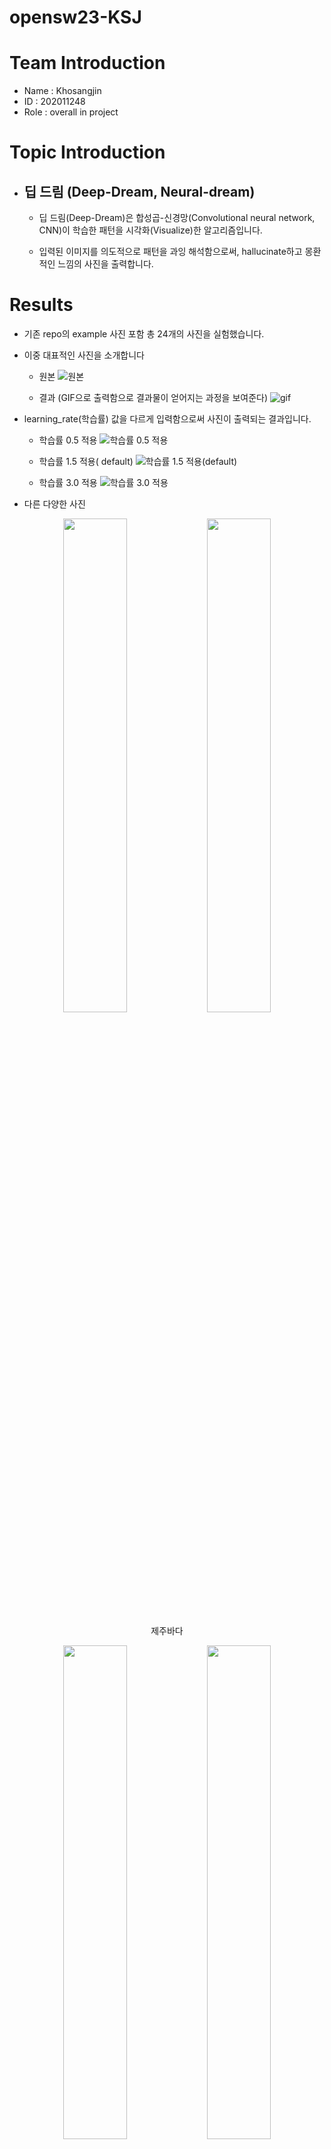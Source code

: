 
# opensw23-KSJ

# Team Introduction
* Name : Khosangjin 
* ID :  202011248
* Role : overall in project

# Topic Introduction

* ## 딥 드림 (Deep-Dream, Neural-dream)
	* 딥 드림(Deep-Dream)은 합성곱-신경망(Convolutional neural network, CNN)이 학습한 패턴을 시각화(Visualize)한 알고리즘입니다.
	
	* 입력된 이미지를 의도적으로 패턴을 과잉 해석함으로써, hallucinate하고 몽환적인 느낌의 사진을 출력합니다.

# Results
  
* 기존 repo의 example 사진 포함 총 24개의 사진을 실험했습니다.
* 이중 대표적인 사진을 소개합니다
  
	* 원본
![원본](https://i.esdrop.com/d/f/XDglyqtPeL/4kJdlMe3t1.jpg "원본")

	* 결과 (GIF으로 출력함으로 결과물이 얻어지는 과정을 보여준다)
![gif](https://i.esdrop.com/d/f/XDglyqtPeL/v3fOmRy4sG.gif "gif")

* learning_rate(학습률) 값을 다르게 입력함으로써 사진이 출력되는 결과입니다.
	
	* 학습률 0.5 적용
![학습률 0.5 적용](https://i.esdrop.com/d/f/XDglyqtPeL/Sz5ZQtKTDl.png "학습률 0.5 적용")
	
	* 학습률 1.5 적용( default)
![학습률 1.5 적용(default)](https://i.esdrop.com/d/f/XDglyqtPeL/qheN0WnrGC.png "학습률 1.5 적용")

	* 학습률 3.0 적용
![학습률 3.0 적용](https://i.esdrop.com/d/f/XDglyqtPeL/B6WHYGEB7V.png "학습률 3.0 적용")

* 다른 다양한 사진
<p align="center">	
	<img src="https://i.esdrop.com/d/f/XDglyqtPeL/6pvp7CzRP2.png" align="center" width="45%">
	<img src="https://i.esdrop.com/d/f/XDglyqtPeL/B9LUi8909F.png" align="center" width="45%">
	<figcaption align="center">제주바다</figcaption>
</p>

<p align="center">	
	<img src="https://i.esdrop.com/d/f/XDglyqtPeL/hOEDD52ozN.png" align="center" width="45%">
	<img src="https://i.esdrop.com/d/f/XDglyqtPeL/4nhlHislvY.png" align="center" width="45%">
	<figcaption align="center">동해바다</figcaption>
</p>

<p align="center">	
	<img src="https://i.esdrop.com/d/f/XDglyqtPeL/HRFS5rSwkB.png" align="center" width="45%">
	<img src="https://i.esdrop.com/d/f/XDglyqtPeL/NHRxtUNKX8.png" align="center" width="45%">
	<figcaption align="center">한라산</figcaption>
</p>

<p align="center">	
	<img src="https://i.esdrop.com/d/f/XDglyqtPeL/WJyCV1ibbU.png" align="center" width="45%">
	<img src="https://i.esdrop.com/d/f/XDglyqtPeL/ts7kNnYYJk.png" align="center" width="45%">
	<figcaption align="center">임진강</figcaption>
</p>

<p align="center">	
	<img src="https://i.esdrop.com/d/f/XDglyqtPeL/yvA5GYKkvt.png" align="center" width="45%">
	<img src="https://i.esdrop.com/d/f/XDglyqtPeL/aUYohcnzo0.png" align="center" width="45%">
	<figcaption align="center">HCTR</figcaption>
</p>

# Analysis/Visualization

* 여러 이미지들을 deep-dream한 결과물들 간의 유사성
	1. 원본 이미지에서 하늘이나 바닥같이 색 변화나 패턴이 없는 구역에서 특정 패턴이 등장하는 것이 확인됨.

	2. 원본 이미지에서 규칙성이 보여지는 구역에서는 유사한 모양의 패턴이 반복적으로 등장함.

	3. 원본 이미지에서 같은 것끼리 그룹을 만들었을 때(예를 들어, 잔디, 바다, 건물 등), 그룹끼리 유사한 모양의 패턴이 등장함.

* 이러한 유사성을 더 면밀히 관찰하기 위해 특징이 부각되는 이미지를 통해 실험을 진행
* 각 이미지별로 원본 / deep-dream 1회 반복 결과물 / deep-dream 10회 반복 결과물 을 비교함

* ## 단색 이미지
<p align="center">	
	<img src="https://i.esdrop.com/d/f/XDglyqtPeL/GtPCwHwNEo.png" align="center" width="90%">
	<figcaption align="center">원본 이미지</figcaption>
</p>


<p align="center">
	<img src="https://i.esdrop.com/d/f/XDglyqtPeL/6HCTcX7ijP.png" align="center" width="90%">
	<figcaption align="center">1회 반복</figcaption>
</p>
	
	
<p align="center">
	<img src="https://i.esdrop.com/d/f/XDglyqtPeL/NRtkouq7H4.png" align="center" width="90%">
	<figcaption align="center">10회 반복</figcaption>
</p>

* 단색 이미지임에도 불구하고, 출력된 이미지에서 구불구불한 문양과 일부 부분에서는 동물과 탑 모양의 패턴을 찾을 수 있음.
* 이러한 패턴이 발생한 이유는 inception 모델의 layers로 얻어지는 손실(loss)과 원본 이미지로 deep-dream 하는 과정에서, 손상된 이미지에서 과잉 해석되어 나오는 패턴으로 분석됨.
* 이러한 패턴이 부분적으로 생기는 이유는 이미지를 처음 해석할 때 임의의 위치에서 시작하기 때문이라고 추측함. 실제로 동일한 사진을 여러번 deep-dream을 시키면 다른 위치에서 유사한 패턴이 생기는 것에서 유추함.

* ## 패턴 이미지

* 이미 일정한 패턴이 존재하는 이미지를 준비.

<p align="center">
  <img src="https://i.esdrop.com/d/f/XDglyqtPeL/Bn8EZmGVxc.jpg" align="center" width="32%">
  <img src="https://i.esdrop.com/d/f/XDglyqtPeL/mkwz2CUOET.png" align="center" width="32%">
  <img src="https://i.esdrop.com/d/f/XDglyqtPeL/S9GmRqjtts.png" align="center" width="32%">
  <figcaption align="center">원본 이미지 / 1회 반복 / 10회 반복</figcaption>
</p>

* 이음새마다 기둥 모양의 패턴이 반복적으로 등장, 벽돌 부분에서는 동물, 하단부분에서는 vihicle 모양 지속적으로 등장함.
* 비슷한 모양이 반복적으로 등장하는 부분은 원본 이미지의 영향이 있음.

* ## 불규칙 이미지

* 패턴이 거의 존재하지 않는, 대부분 일상적인 이미지

<p align="center">
  <img src="https://i.esdrop.com/d/f/XDglyqtPeL/qMTV1TZH7z.jpg" align="center" width="32%">
  <img src="https://i.esdrop.com/d/f/XDglyqtPeL/4Ozqm0AEOH.png" align="center" width="32%">
  <img src="https://i.esdrop.com/d/f/XDglyqtPeL/gqZyKbaxWf.png" align="center" width="32%">
  <figcaption align="center">원본 이미지 / 1회 반복 / 10회 반복</figcaption>
</p>

* 그룹으로 나눌 수 있는 구역에서 비슷한 패턴이 등장함.
* 단색의 하늘에서는 비슷한 모양의 패턴이 불규칙적인 위치에서 등장함.
* 건물 구역은 원본의 건물의 모양이 유지됨을 확인. 다만 더 과장되게 해석됨.
* 가게 구역은 vihicle 모양이 지속적으로 등장함.
* 타일 바닥은 기존의 불규칙적인 패턴의 영향으로 다양한 패턴이 종합적으로 등장함.
* 부분적으로 나눠서 보면 원본의 이미지로부터 많이 변형(손상)된 것처럼 보이지만, 전체적으로 보면 형태는 유지되고 있음.

# Installation

* ## 준비사항
	* [PyTorch](https://pytorch.org/) 다운로드
		*	**NVIDIA GPU** 사용을 권장합니다
	
	*  pre-training model  다운로드


		` python models/download_models.py -models all `
		

* ## 사용


	* 기본 
	
	
	 `python neural_dream.py -content_image <image_path/image.jpg> `


 	* Result에 사용된 코드
	
	
		`python neural_dream.py -content_image konkuk.jpg -image_size 1024 -output_image learninggif.png -create_gif -num_iterations 10 `
	
	
		`python neural_dream.py -content_image konkuk.jpg -learning_rate 0.5 -image_size 1024 -output_image learning5.png` 


		`python neural_dream.py -content_image konkuk.jpg -learning_rate 1.5 -image_size 1024 -output_image learning15.png` 


		`python neural_dream.py -content_image konkuk.jpg -learning_rate 3 -image_size 1024 -output_image learning30.png ` <br>


* ## 옵션 [[출처]](https://github.com/ProGamerGov/neural-dream#usage)

* 정정사항
	* -model_file 옵션의 디폴트 값이 VGG-19모델로 표기되어 있으나, 해당 모델은 구동이 안됨을 확인했습니다. 
	* 따라서 bvlc_googlenet.pth 이 디폴트 모델로 설정되어 내용과 다름을 알려드립니다.

	**Options**:


-   `-image_size`: Maximum side length (in pixels) of the generated image. Default is 512.
-   `-gpu`: Zero-indexed ID of the GPU to use; for CPU mode set  `-gpu`  to  `c`.

**Optimization options**:

-   `-dream_weight`: How much to weight DeepDream. Default is  `1e3`.
-   `-tv_weight`: Weight of total-variation (TV) regularization; this helps to smooth the image. Default is set to  `0`  to disable total-variation (TV) regularization.
-   `-l2_weight`: Weight of latent state regularization. Default is set to  `0`  to disable latent state regularization.
-   `-num_iterations`: Default is  `10`.
-   `-init`: Method for generating the generated image; one of  `random`  or  `image`. Default is  `image`  which initializes with the content image;  `random`  uses random noise to initialize the input image.
-   `-jitter`: Apply jitter to image. Default is  `32`. Set to  `0`  to disable jitter.
-   `-layer_sigma`: Apply gaussian blur to image. Default is set to  `0`  to disable the gaussian blur layer.
-   `-optimizer`: The optimization algorithm to use; either  `lbfgs`  or  `adam`; default is  `adam`. Adam tends to perform the best for DeepDream. L-BFGS tends to give worse results and it uses more memory; when using L-BFGS you will probably need to play with other parameters to get good results, especially the learning rate.
-   `-learning_rate`: Learning rate to use with the ADAM and L-BFGS optimizers. Default is  `1.5`. On other DeepDream projects this parameter is commonly called 'step size'.
-   `-normalize_weights`: If this flag is present, dream weights will be divided by the number of channels for each layer. Idea from  [PytorchNeuralStyleTransfer](https://github.com/leongatys/PytorchNeuralStyleTransfer).
-   `-loss_mode`: The DeepDream loss mode;  `bce`,  `mse`,  `mean`,  `norm`, or  `l2`; default is  `l2`.

**Output options**:

-   `-output_image`: Name of the output image. Default is  `out.png`.
-   `-output_start_num`: The number to start output image names at. Default is set to  `1`.
-   `-leading_zeros`: The number of leading zeros to use for output image names. Default is set to  `0`  to disable leading zeros.
-   `-print_iter`: Print progress every  `print_iter`  iterations. Set to  `0`  to disable printing.
-   `-print_octave_iter`: Print octave progress every  `print_octave_iter`  iterations. Default is set to  `0`  to disable printing. If tiling is enabled, then octave progress will be printed every  `print_octave_iter`  octaves.
-   `-save_iter`: Save the image every  `save_iter`  iterations. Set to  `0`  to disable saving intermediate results.
-   `-save_octave_iter`: Save the image every  `save_octave_iter`  iterations. Default is set to  `0`  to disable saving intermediate results. If tiling is enabled, then octaves will be saved every  `save_octave_iter`  octaves.

**Layer options**:

-   `-dream_layers`: Comma-separated list of layer names to use for DeepDream reconstruction.

**Channel options:**

-   `-channels`: Comma-separated list of channels to use for DeepDream. If  `-channel_mode`  is set to a value other than  `all`  or  `ignore`, only the first value in the list will be used.
-   `-channel_mode`: The DeepDream channel selection mode;  `all`,  `strong`,  `avg`,  `weak`, or  `ignore`; default is  `all`. The  `strong`  option will select the strongest channels, while  `weak`  will do the same with the weakest channels. The  `avg`  option will select the most average channels instead of the strongest or weakest. The number of channels selected by  `strong`,  `avg`, or  `weak`  is based on the first value for the  `-channels`  parameter. The  `ignore`  option will omit any specified channels.
-   `-channel_capture`: How often to select channels based on activation strength; either  `once`  or  `octave_iter`; default is  `once`. The  `once`  option will select channels once at the start, while the  `octave_iter`  will select potentially new channels every octave iteration. This parameter only comes into play if  `-channel_mode`  is not set to  `all`  or  `ignore`.

**Octave options:**

-   `-num_octaves`: Number of octaves per iteration. Default is  `4`.
-   `-octave_scale`: Value for resizing the image by. Default is  `0.6`.
-   `-octave_iter`: Number of iterations per octave. Default is  `50`. On other DeepDream projects this parameter is commonly called 'steps'.
-   `-octave_mode`: The octave size calculation mode;  `normal`,  `advanced`,  `manual_max`,  `manual_min`, or  `manual`. Default is  `normal`. If set to  `manual_max`  or  `manual_min`, then  `-octave_scale`  takes a comma separated list of image sizes for the largest or smallest image dimension for  `num_octaves`  minus 1 octaves. If set  `manual`  then  `-octave_scale`  takes a comma separated list of image size pairs for  `num_octaves`  minus 1 octaves, in the form of  `<Height>,<Width>`.

**Laplacian Pyramid options:**

-   `-lap_scale`: The number of layers in a layer's laplacian pyramid. Default is set to  `0`  to disable laplacian pyramids.
-   `-sigma`: The strength of gaussian blur to use in laplacian pyramids. Default is  `1`. By default, unless a second sigma value is provided with a comma to separate it from the first, the high gaussian layers will use sigma  `sigma`  *  `lap_scale`.

**Zoom options:**

-   `-zoom`: The amount to zoom in on the image.
-   `-zoom_mode`: Whether to read the zoom value as a percentage or pixel value; one of  `percentage`  or  `pixel`. Default is  `percentage`.

**FFT options:**

-   `-use_fft`: Whether to enable Fast Fourier transform (FFT) decorrelation.
-   `-fft_block`: The size of your FFT frequency filtering block. Default is  `25`.

**Tiling options:**

-   `-tile_size`: The desired tile size to use. Default is set to  `0`  to disable tiling.
-   `-overlap_percent`: The percentage of overlap to use for the tiles. Default is  `50`.
-   `-print_tile`: Print the current tile being processed every  `print_tile`  tiles without any other information. Default is set to  `0`  to disable printing.
-   `-print_tile_iter`: Print tile progress every  `print_tile_iter`  iterations. Default is set to  `0`  to disable printing.
-   `-image_capture_size`: The image size to use for the initial full image capture and optional  `-classify`  parameter. Default is set to  `512`. Set to  `0`  disable it and  `image_size`  is used instead.

**GIF options:**

-   `-create_gif`: Whether to create a GIF from the output images after all iterations have been completed.
-   `-frame_duration`: The duration for each GIF frame in milliseconds. Default is  `100`.

**Help options:**

-   `-print_layers`: Pass this flag to print the names of all usable layers for the selected model.
-   `-print_channels`: Pass this flag to print all the selected channels.

**Other options**:

-   `-original_colors`: If you set this to  `1`, then the output image will keep the colors of the content image.
-   `-model_file`: Path to the  `.pth`  file for the VGG Caffe model. Default is the original VGG-19 model; you can also try the original VGG-16 model.
-   `-model_type`: Whether the model was trained using Caffe, PyTorch, or Keras preprocessing;  `caffe`,  `pytorch`,  `keras`, or  `auto`; default is  `auto`.
-   `-model_mean`: A comma separated list of 3 numbers for the model's mean; default is  `auto`.
-   `-pooling`: The type of pooling layers to use for VGG and NIN models; one of  `max`  or  `avg`. Default is  `max`. VGG models seem to create better results with average pooling.
-   `-seed`: An integer value that you can specify for repeatable results. By default this value is random for each run.
-   `-multidevice_strategy`: A comma-separated list of layer indices at which to split the network when using multiple devices. See  [Multi-GPU scaling](https://github.com/ProGamerGov/neural-dream#multi-gpu-scaling)  for more details. Currently this feature only works for VGG and NIN models.
-   `-backend`:  `nn`,  `cudnn`,  `openmp`, or  `mkl`. Default is  `nn`.  `mkl`  requires Intel's MKL backend.
-   `-cudnn_autotune`: When using the cuDNN backend, pass this flag to use the built-in cuDNN autotuner to select the best convolution algorithms for your architecture. This will make the first iteration a bit slower and can take a bit more memory, but may significantly speed up the cuDNN backend.
-   `-clamp`: If this flag is enabled, every iteration will clamp the output image so that it is within the model's input range.
-   `-adjust_contrast`: A value between  `0`  and  `100.0`  for altering the image's contrast (ex:  `99.98`). Default is set to 0 to disable contrast adjustments.
-   `-label_file`: Path to the  `.txt`  category list file for classification and channel selection.
-   `-random_transforms`: Whether to use random transforms on the image; either  `none`,  `rotate`,  `flip`, or  `all`; default is  `none`.
-   `-classify`: Display what the model thinks an image contains. Integer for the number of choices ranked by how likely each is.


* ## 에러 발생
	* 해당 소스코드 실행 시, 발생했던 에러 해결을 기술


* ### case 1 : AssertionError: Torch not compiled with CUDA enabled
	* 해당 코드로 해결 가능
	* 소스 코드 자체가 3년 전 마지막으로 업데이트이기에 최신 버전이 아니어도 구동 가능
	
	
	`pip install torch==1.7.1+cu110 torchvision==0.8.2+cu110 torchaudio===0.7.2 -f https://download.pytorch.org/whl/torch_stable.html`
	
	
* ### case 2 : RuntimeError: Found no NVIDIA driver on your system. Please check that you have an NVIDIA GPU and installed a driver from http://www.nvidia.com/Download/index.aspx
	 * NVIDIA GPU 설치된 머신에서 실행 권장
	 * 본인은 노트북에서 실행이 안됨을 깨닫고, desktop에서 실행

# Presentation
